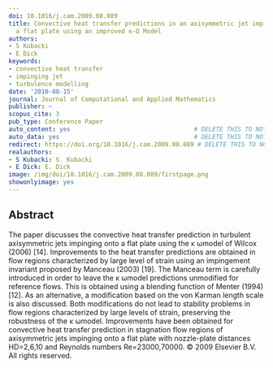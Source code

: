 ```yaml
---
doi: 10.1016/j.cam.2009.08.089
title: Convective heat transfer predictions in an axisymmetric jet impinging onto
  a flat plate using an improved κ-Ω Model
authors:
- S Kubacki
- E Dick
keywords:
- convective heat transfer
- impinging jet
- turbulence modelling
date: '2010-08-15'
journal: Journal of Computational and Applied Mathematics
publisher: ~
scopus_cite: 3
pub_type: Conference Paper
auto_content: yes                                  # DELETE THIS TO NOT AUTO GENERATE CONTENT
auto_data: yes                                     # DELETE THIS TO NOT AUTO GENERATE METADATA
redirect: https://doi.org/10.1016/j.cam.2009.08.089 # DELETE THIS TO NOT REDIRECT
realauthors:
- S Kubacki: S. Kubacki
- E Dick: E. Dick
image: /img/doi/10.1016/j.cam.2009.08.089/firstpage.png
showonlyimage: yes
---
```



## Abstract
The paper discusses the convective heat transfer prediction in turbulent axisymmetric jets impinging onto a flat plate using the κ ωmodel of Wilcox (2006) [14]. Improvements to the heat transfer predictions are obtained in flow regions characterized by large level of strain using an impingement invariant proposed by Manceau (2003) [19]. The Manceau term is carefully introduced in order to leave the κ ωmodel predictions unmodified for reference flows. This is obtained using a blending function of Menter (1994) [12]. As an alternative, a modification based on the von Karman length scale is also discussed. Both modifications do not lead to stability problems in flow regions characterized by large levels of strain, preserving the robustness of the κ ωmodel. Improvements have been obtained for convective heat transfer prediction in stagnation flow regions of axisymmetric jets impinging onto a flat plate with nozzle-plate distances HD=2,6,10 and Reynolds numbers Re=23000,70000. © 2009 Elsevier B.V. All rights reserved.
